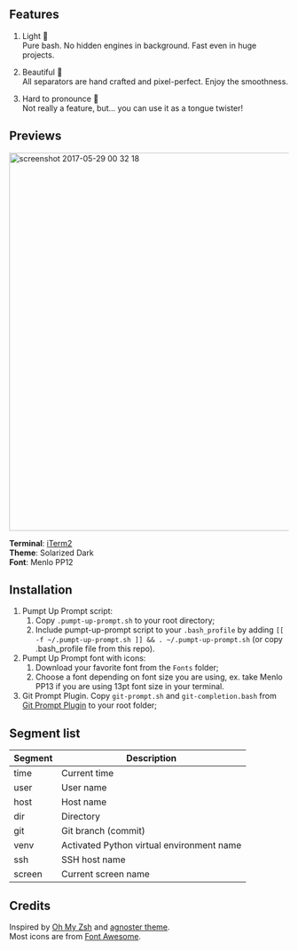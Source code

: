 ## Features
1. Light 🎈<br/>
	Pure bash. No hidden engines in background. Fast even in huge projects.
    
2. Beautiful 🎀<br/>
	All separators are hand crafted and pixel-perfect. Enjoy the smoothness.
    
3. Hard to pronounce 🤔<br/>
	Not really a feature, but... you can use it as a tongue twister!

## Previews

<img width="682" alt="screenshot 2017-05-29 00 32 18" src="https://cloud.githubusercontent.com/assets/5172360/26532373/8c79ba10-4407-11e7-8aaa-9df86b2600e5.png">

**Terminal**: [iTerm2](https://www.iterm2.com/)<br/>
**Theme**: Solarized Dark<br/>
**Font**: Menlo PP12

## Installation
1. Pumpt Up Prompt script:
    1. Copy `.pumpt-up-prompt.sh` to your root directory;
    2. Include pumpt-up-prompt script to your `.bash_profile` by adding `[[ -f ~/.pumpt-up-prompt.sh ]] && . ~/.pumpt-up-prompt.sh` (or copy .bash_profile file from this repo).
2. Pumpt Up Prompt font with icons:
    1. Download your favorite font from the `Fonts` folder;
    2. Choose a font depending on font size you are using, ex. take Menlo PP13 if you are using 13pt font size in your terminal.
3. Git Prompt Plugin. Copy `git-prompt.sh` and `git-completion.bash` from [Git Prompt Plugin](https://github.com/git/git/tree/master/contrib/completion) to your root folder;

## Segment list

Segment | Description
------- | -----------
time    | Current time
user    | User name
host    | Host name
dir     | Directory
git     | Git branch (commit)
venv    | Activated Python virtual environment name
ssh     | SSH host name
screen  | Current screen name

## Credits
Inspired by [Oh My Zsh](https://github.com/robbyrussell/oh-my-zsh) and [agnoster theme](https://github.com/robbyrussell/oh-my-zsh/wiki/Themes#agnoster).<br/>
Most icons are from [Font Awesome](http://fontawesome.io/).
